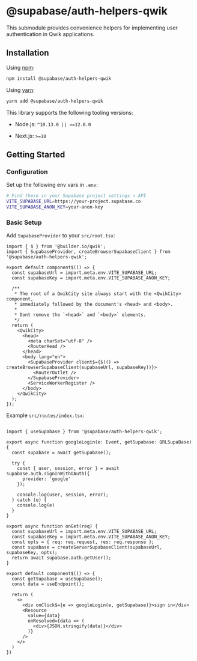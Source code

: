 # @supabase/auth-helpers-qwik

This submodule provides convenience helpers for implementing user authentication in Qwik applications.

## Installation

Using [npm](https://npmjs.org):

```sh
npm install @supabase/auth-helpers-qwik
```

Using [yarn](https://yarnpkg.com/):

```sh
yarn add @supabase/auth-helpers-qwik
```

This library supports the following tooling versions:

- Node.js: `^10.13.0 || >=12.0.0`

- Next.js: `>=10`

## Getting Started

### Configuration

Set up the following env vars in `.env`:

```bash
# Find these in your Supabase project settings > API
VITE_SUPABASE_URL=https://your-project.supabase.co
VITE_SUPABASE_ANON_KEY=your-anon-key
```

### Basic Setup

Add `SupabaseProvider` to your `src/root.tsx`:

```tsx
import { $ } from '@builder.io/qwik';
import { SupabaseProvider, createBrowserSupabaseClient } from '@supabase/auth-helpers-qwik';

export default component$(() => {
  const supabaseUrl = import.meta.env.VITE_SUPABASE_URL;
  const supabaseKey = import.meta.env.VITE_SUPABASE_ANON_KEY;

  /**
   * The root of a QwikCity site always start with the <QwikCity> component,
   * immediately followed by the document's <head> and <body>.
   *
   * Dont remove the `<head>` and `<body>` elements.
   */
  return (
    <QwikCity>
      <head>
        <meta charSet="utf-8" />
        <RouterHead />
      </head>
      <body lang="en">
        <SupabaseProvider client$={$(() => createBrowserSupabaseClient(supabaseUrl, supabaseKey))}>
          <RouterOutlet />
        </SupabaseProvider>
        <ServiceWorkerRegister />
      </body>
    </QwikCity>
  );
});
```

Example `src/routes/index.tsx`:

```tsx

import { useSupabase } from '@supabase/auth-helpers-qwik';

export async function googleLogin(e: Event, getSupabase: QRLSupaBase) {
  const supabase = await getSupabase();

  try {
    const { user, session, error } = await supabase.auth.signInWithOAuth({
      provider: 'google'
    });

    console.log(user, session, error);
  } catch (e) {
    console.log(e)
  }
}

export async function onGet(req) {
  const supabaseUrl = import.meta.env.VITE_SUPABASE_URL;
  const supabaseKey = import.meta.env.VITE_SUPABASE_ANON_KEY;
  const opts = { req: req.request, res: req.response };
  const supabase = createServerSupabaseClient(supabaseUrl, supabaseKey, opts);
  return await supabase.auth.getUser();
}

export default component$(() => {
  const getSupabase = useSupabase();
  const data = useEndpoint();

  return (
    <>
      <div onClick$={e => googleLogin(e, getSupabase)}>sign in</div>
      <Resource
        value={data}
        onResolved={data => (
          <div>{JSON.stringify(data)}</div>
        )}
      />
    </>
  )
})

```